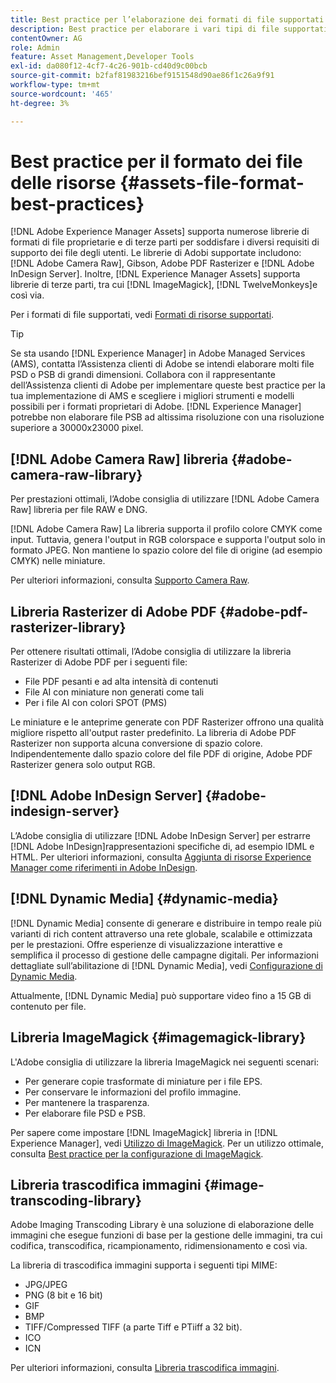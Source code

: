 ```yaml
---
title: Best practice per l’elaborazione dei formati di file supportati
description: Best practice per elaborare i vari tipi di file supportati tramite [!DNL Experience Manager Assets].
contentOwner: AG
role: Admin
feature: Asset Management,Developer Tools
exl-id: da080f12-4cf7-4c26-901b-cd40d9c00bcb
source-git-commit: b2faf81983216bef9151548d90ae86f1c26a9f91
workflow-type: tm+mt
source-wordcount: '465'
ht-degree: 3%

---
```


# Best practice per il formato dei file delle risorse {#assets-file-format-best-practices}

[!DNL Adobe Experience Manager Assets] supporta numerose librerie di formati di file proprietarie e di terze parti per soddisfare i diversi requisiti di supporto dei file degli utenti. Le librerie di Adobi supportate includono: [!DNL Adobe Camera Raw], Gibson, Adobe PDF Rasterizer e [!DNL Adobe InDesign Server]. Inoltre, [!DNL Experience Manager Assets] supporta librerie di terze parti, tra cui [!DNL ImageMagick], [!DNL TwelveMonkeys]e così via.

Per i formati di file supportati, vedi [Formati di risorse supportati](/help/assets/assets-formats.md).

>[!TIP]
>
>Se sta usando [!DNL Experience Manager] in Adobe Managed Services (AMS), contatta l’Assistenza clienti di Adobe se intendi elaborare molti file PSD o PSB di grandi dimensioni. Collabora con il rappresentante dell’Assistenza clienti di Adobe per implementare queste best practice per la tua implementazione di AMS e scegliere i migliori strumenti e modelli possibili per i formati proprietari di Adobe. [!DNL Experience Manager] potrebbe non elaborare file PSB ad altissima risoluzione con una risoluzione superiore a 30000x23000 pixel.

## [!DNL Adobe Camera Raw] libreria {#adobe-camera-raw-library}

Per prestazioni ottimali, l’Adobe consiglia di utilizzare [!DNL Adobe Camera Raw] libreria per file RAW e DNG.

[!DNL Adobe Camera Raw] La libreria supporta il profilo colore CMYK come input. Tuttavia, genera l&#39;output in RGB colorspace e supporta l&#39;output solo in formato JPEG. Non mantiene lo spazio colore del file di origine (ad esempio CMYK) nelle miniature.

Per ulteriori informazioni, consulta [Supporto Camera Raw](/help/assets/camera-raw.md).

## Libreria Rasterizer di Adobe PDF {#adobe-pdf-rasterizer-library}

Per ottenere risultati ottimali, l’Adobe consiglia di utilizzare la libreria Rasterizer di Adobe PDF per i seguenti file:

* File PDF pesanti e ad alta intensità di contenuti
* File AI con miniature non generati come tali
* Per i file AI con colori SPOT (PMS)

Le miniature e le anteprime generate con PDF Rasterizer offrono una qualità migliore rispetto all&#39;output raster predefinito. La libreria di Adobe PDF Rasterizer non supporta alcuna conversione di spazio colore. Indipendentemente dallo spazio colore del file PDF di origine, Adobe PDF Rasterizer genera solo output RGB.

## [!DNL Adobe InDesign Server] {#adobe-indesign-server}

L’Adobe consiglia di utilizzare [!DNL Adobe InDesign Server] per estrarre [!DNL Adobe InDesign]rappresentazioni specifiche di, ad esempio IDML e HTML. Per ulteriori informazioni, consulta [Aggiunta di risorse Experience Manager come riferimenti in Adobe InDesign](/help/assets/managing-linked-subassets.md#refai).

## [!DNL Dynamic Media] {#dynamic-media}

[!DNL Dynamic Media] consente di generare e distribuire in tempo reale più varianti di rich content attraverso una rete globale, scalabile e ottimizzata per le prestazioni. Offre esperienze di visualizzazione interattive e semplifica il processo di gestione delle campagne digitali. Per informazioni dettagliate sull’abilitazione di [!DNL Dynamic Media], vedi [Configurazione di Dynamic Media](/help/assets/config-dynamic.md).

Attualmente, [!DNL Dynamic Media] può supportare video fino a 15 GB di contenuto per file.

## Libreria ImageMagick {#imagemagick-library}

L&#39;Adobe consiglia di utilizzare la libreria ImageMagick nei seguenti scenari:

* Per generare copie trasformate di miniature per i file EPS.
* Per conservare le informazioni del profilo immagine.
* Per mantenere la trasparenza.
* Per elaborare file PSD e PSB.

Per sapere come impostare [!DNL ImageMagick] libreria in [!DNL Experience Manager], vedi [Utilizzo di ImageMagick](/help/assets/media-handlers.md#an-example-using-imagemagick). Per un utilizzo ottimale, consulta [Best practice per la configurazione di ImageMagick](/help/assets/best-practices-for-imagemagick.md).

## Libreria trascodifica immagini {#image-transcoding-library}

Adobe Imaging Transcoding Library è una soluzione di elaborazione delle immagini che esegue funzioni di base per la gestione delle immagini, tra cui codifica, transcodifica, ricampionamento, ridimensionamento e così via.

La libreria di trascodifica immagini supporta i seguenti tipi MIME:

* JPG/JPEG
* PNG (8 bit e 16 bit)
* GIF
* BMP
* TIFF/Compressed TIFF (a parte Tiff e PTiiff a 32 bit).
* ICO
* ICN

Per ulteriori informazioni, consulta [Libreria trascodifica immagini](/help/assets/imaging-transcoding-library.md).
